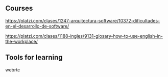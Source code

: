 ## Courses

https://platzi.com/clases/1247-arquitectura-software/10372-dificultades-en-el-desarrollo-de-software/

https://platzi.com/clases/1188-ingles/9131-glosary-how-to-use-english-in-the-workplace/

## Tools for learning

webrtc
